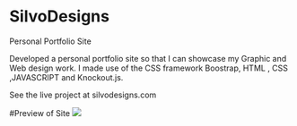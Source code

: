 # SilvoDesigns
Personal Portfolio Site

Developed a personal portfolio site so that I can showcase my Graphic and  Web design work.
I made use of the CSS framework Boostrap, HTML , CSS ,JAVASCRIPT and Knockout.js.

See the live project at silvodesigns.com

#Preview of Site
<img src="https://s-media-cache-ak0.pinimg.com/564x/01/41/c1/0141c12964791a7d53ac1007b5692e83.jpg">
